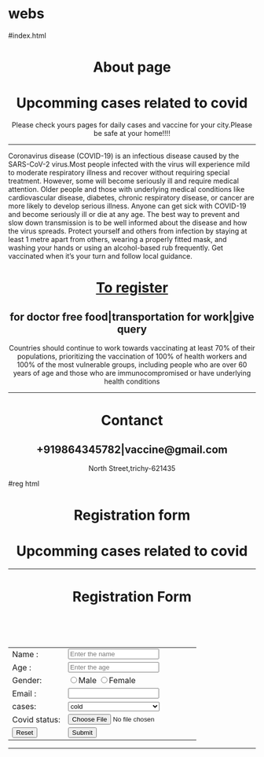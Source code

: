 # webs
#index.html
<!DOCTYPE html>
<html>
<head>
<title>Covid
</title>
</head>
<body >
<center>
<h1> About page</h1>
<h1>Upcomming cases related to covid  </h1>
<p>Please check yours pages for daily cases and vaccine for your city.Please be safe at your home!!!!</p>
</center>
<hr>
<p>Coronavirus disease (COVID-19) is an infectious disease caused by the SARS-CoV-2 virus.Most people infected with the virus will experience mild to moderate respiratory illness and recover without requiring special treatment. However, some will become seriously ill and require medical attention. Older people and those with underlying medical conditions like cardiovascular disease, diabetes, chronic respiratory disease, or cancer are more likely to develop serious illness. Anyone can get sick with COVID-19 and become seriously ill or die at any age. 
The best way to prevent and slow down transmission is to be well informed about the disease and how the virus spreads. Protect yourself and others from infection by staying at least 1 metre apart from others, wearing a properly fitted mask, and washing your hands or using an alcohol-based rub frequently. Get vaccinated when it’s your turn and follow local guidance.
</p>
<center>
<h1><a href="C:\Users\nisha\OneDrive\Desktop\References\reg.html"">To register </a>
</h1>
<h2>for doctor free food|transportation for work|give query</h2>

<p>Countries should continue to work towards vaccinating at least 70% of their populations, prioritizing the vaccination of 100% of health workers and 100% of the most vulnerable groups, including people who are over 60 years of age and those who are immunocompromised or have underlying health conditions</p>
</center>
<hr>
<center>
<h1>Contanct</h1>
<h2>+919864345782|vaccine@gmail.com</h2>
<p>North Street,trichy-621435</p>
</center>
</body>
</html>

#reg html
<!DOCTYPE html>
<html>
<head>
<title>covid </title>
</head>
<body>
<center>
<h1> Registration form</h1>
<h1>Upcomming cases related to covid  </h1>
<hr>
<center>
<h1>Registration Form</h1>
<form>
<table>
<tr>
<td>Name  : </td> <td><input type="text" placeholder="Enter the name"></td><br>
</tr>
<tr>
<td>Age   :</td>  <td><input type="number" placeholder="Enter the age"</td><br>
</tr>
<tr>
<td>Gender:</td> <td><input type="radio" name="f">Male
<input type="radio" Name="f">Female</td>
</tr>
<tr>
<td>Email :</td><td><input type="text" </td><br></tr>
<tr>
<td>cases:</td> <td><select><option>cold</option><option>headache</option><option>fever</option><option>cough and blood symptotes</option></select></td><br></tr>
<tr>
<td>Covid status:</td> <td>
<input type="file" ></td><br></tr>
<tr>
<td><input type="Reset"> </td> <td><input type="Submit"></td>

</tr>
</form>
</table>
</center>
<hr>
<center>
<p>
